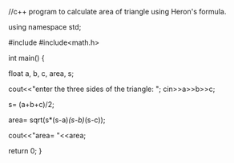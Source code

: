 //c++ program to calculate area of triangle using Heron's formula.

using namespace std;

#include<iostream>
#include<math.h>

   int main() {
   
   float a, b, c, area, s;
   
   cout<<"enter the three sides of the triangle: ";
   cin>>a>>b>>c;

   s= (a+b+c)/2;

   area= sqrt(s*(s-a)*(s-b)*(s-c));

   cout<<"area= "<<area;

   return 0;
}
